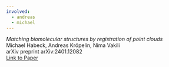 ```yaml
---
involved:
  - andreas
  - michael
---
```


*Matching biomolecular structures by registration of point clouds*  
Michael Habeck, Andreas Kröpelin, Nima Vakili  
arXiv preprint arXiv:2401.12082  
[Link to Paper](https://arxiv.org/abs/2401.12082)  

